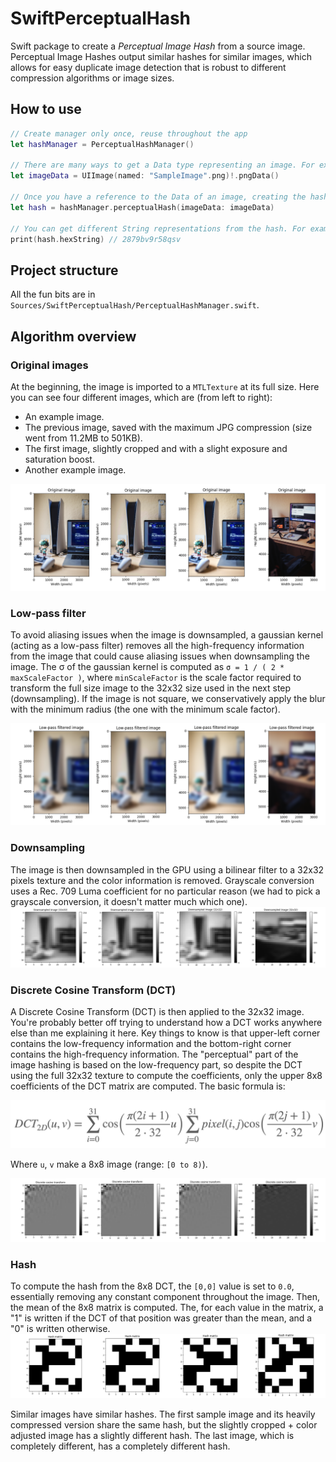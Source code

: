 # SwiftPerceptualHash

Swift package to create a *Perceptual Image Hash* from a source image. Perceptual Image Hashes output similar hashes for similar images, which allows for easy duplicate image detection that is robust to different compression algorithms or image sizes.

## How to use

```swift
// Create manager only once, reuse throughout the app
let hashManager = PerceptualHashManager()

// There are many ways to get a Data type representing an image. For example:
let imageData = UIImage(named: "SampleImage".png)!.pngData()

// Once you have a reference to the Data of an image, creating the hash is easy and fast:
let hash = hashManager.perceptualHash(imageData: imageData)

// You can get different String representations from the hash. For example:
print(hash.hexString) // 2879bv9r58qsv
```

## Project structure

All the fun bits are in `Sources/SwiftPerceptualHash/PerceptualHashManager.swift`.

## Algorithm overview

### Original images
At the beginning, the image is imported to a `MTLTexture` at its full size. Here you can see four different images, which are (from left to right):
- An example image.
- The previous image, saved with the maximum JPG compression (size went from 11.2MB to 501KB).
- The first image, slightly cropped and with a slight exposure and saturation boost.
- Another example image.

![OriginalImage](Images/Original.png)

### Low-pass filter
To avoid aliasing issues when the image is downsampled, a gaussian kernel (acting as a low-pass filter) removes all the high-frequency information from the image that could cause aliasing issues when downsampling the image. The σ of the gaussian kernel is computed as `σ = 1 / ( 2 * maxScaleFactor )`, where `minScaleFactor` is the scale factor required to transform the full size image to the 32x32 size used in the next step (downsampling). If the image is not square, we conservatively apply the blur with the minimum radius (the one with the minimum scale factor).

![LowPassImage](Images/LowPass.png)

### Downsampling
The image is then downsampled in the GPU using a bilinear filter to a 32x32 pixels texture and the color information is removed. Grayscale conversion uses a Rec. 709 Luma coefficient for no particular reason (we had to pick a grayscale conversion, it doesn't matter much which one).
![Downsampled](Images/Downsampled.png)

### Discrete Cosine Transform (DCT)
A Discrete Cosine Transform (DCT) is then applied to the 32x32 image. You're probably better off trying to understand how a DCT works anywhere else than me explaining it here. Key things to know is that upper-left corner contains the low-frequency information and the bottom-right corner contains the high-frequency information. The "perceptual" part of the image hashing is based on the low-frequency part, so despite the DCT using the full 32x32 texture to compute the coefficients, only the upper 8x8 coefficients of the DCT matrix are computed.
The basic formula is:

![DCT_Equation](Images/DCT_Equation.png)

Where `u`, `v` make a 8x8 image (range: `[0 to 8)`).

![DCT](Images/DCT.png)

### Hash
To compute the hash from the 8x8 DCT, the `[0,0]` value is set to `0.0`, essentially removing any constant component throughout the image. Then, the mean of the 8x8 matrix is computed. The, for each value in the matrix, a "1" is written if the DCT of that position was greater than the mean, and a "0" is written otherwise.
![Hash](Images/Hash.png)

Similar images have similar hashes. The first sample image and its heavily compressed version share the same hash, but the slightly cropped + color adjusted image has a slightly different hash. The last image, which is completely different, has a completely different hash.
